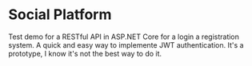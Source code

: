 # Social Platform

Test demo for a RESTful API in ASP.NET Core for a login a registration system.
A quick and easy way to implemente JWT authentication. It's a prototype, I know it's not the best way to do it.
